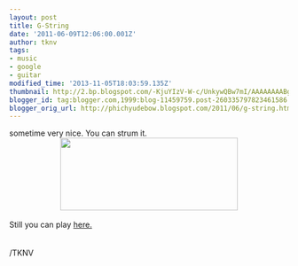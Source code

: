 ```yaml
---
layout: post
title: G-String
date: '2011-06-09T12:06:00.001Z'
author: tknv
tags:
- music
- google
- guitar
modified_time: '2013-11-05T18:03:59.135Z'
thumbnail: http://2.bp.blogspot.com/-KjuYIzV-W-c/UnkywQBw7mI/AAAAAAAABgU/_BAxuXL41iA/s72-c/guitar.png
blogger_id: tag:blogger.com,1999:blog-11459759.post-260335797823461586
blogger_orig_url: http://phichyudebow.blogspot.com/2011/06/g-string.html
---
```


<div class="posterous_autopost">sometime very nice. You can strum it.<br /><div class="separator" style="clear: both; text-align: center;"><a href="http://2.bp.blogspot.com/-KjuYIzV-W-c/UnkywQBw7mI/AAAAAAAABgU/_BAxuXL41iA/s1600/guitar.png" imageanchor="1" style="margin-left: 1em; margin-right: 1em;"><img border="0" src="http://2.bp.blogspot.com/-KjuYIzV-W-c/UnkywQBw7mI/AAAAAAAABgU/_BAxuXL41iA/s1600/guitar.png" height="131" width="320" /></a></div><div class="separator" style="clear: both; text-align: center;"><br /></div><div class="separator" style="clear: both; text-align: left;">Still you can play <a href="http://www.google.com/doodles/les-pauls-96th-birthday" rel="nofollow" target="_blank">here.</a></div><br /><a href="http://www.google.com/"></a><br /><div class="p_embed p_image_embed"></div></div><div class="blogger-post-footer">/TKNV</div>
